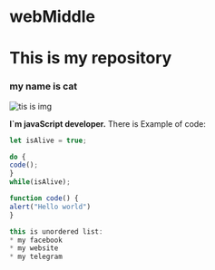 # webMiddle
# This is my repository
### my name is cat
![tis is img[](https://www.google.com/url?sa=i&url=https%3A%2F%2Fwww.nationalgeographic.com%2Fanimals%2Fmammals%2Ffacts%2Fdomestic-cat&psig=AOvVaw2_JgKqACFOvtQqAOGOK5vm&ust=1731336153697000&source=images&cd=vfe&opi=89978449&ved=0CBQQjRxqFwoTCJjm8fb_0YkDFQAAAAAdAAAAABAE)](https://i.natgeofe.com/n/548467d8-c5f1-4551-9f58-6817a8d2c45e/NationalGeographic_2572187_square.jpg)

**I`m javaScript developer.** There is Example of code:
```javascript
let isAlive = true;

do {
code();
}
while(isAlive);

function code() {
alert("Hello world")
}

this is unordered list:
* my facebook
* my website
* my telegram

